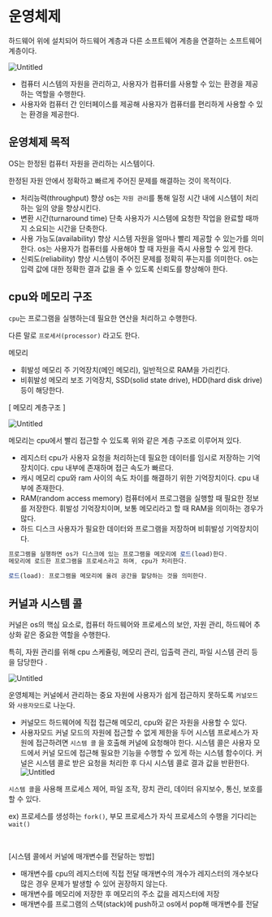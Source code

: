 # 운영체제

하드웨어 위에 설치되어 하드웨어 계층과 다른 소프트웨어 계층을 연결하는 소프트웨어 계층이다.

![Untitled](https://prod-files-secure.s3.us-west-2.amazonaws.com/8f34238a-246a-4ffd-8d8a-f3a45a9148ed/de80522d-5864-441b-b517-71395ff3cc9b/Untitled.png)

- 컴퓨터 시스템의 자원을 관리하고, 사용자가 컴퓨터를 사용할 수 있는 환경을 제공하는 역할을 수행한다.
- 사용자와 컴퓨터 간 인터페이스를 제공해 사용자가 컴퓨터를 편리하게 사용할 수 있는 환경을 제공한다.

## 운영체제 목적

OS는 한정된 컴퓨터 자원을 관리하는 시스템이다.

한정된 자원 안에서 정확하고 빠르게 주어진 문제를 해결하는 것이 목적이다.

- 처리능력(throughput) 향상
  os는 `자원 관리`를 통해 일정 시간 내에 시스템이 처리하는 일의 양을 향상시킨다.
- 변환 시간(turnaround time) 단축
  사용자가 시스템에 요청한 작업을 완료할 때까지 소요되는 시간을 단축한다.
- 사용 가능도(availability) 향상
  시스템 자원을 얼마나 빨리 제공할 수 있는가를 의미한다.
  os는 사용자가 컴퓨터를 사용해야 할 때 자원을 즉시 사용할 수 있게 한다.
- 신뢰도(reliability) 향상
  시스템이 주어진 문제를 정확히 푸는지를 의미한다.
  os는 입력 값에 대한 정확한 결과 값을 줄 수 있도록 신뢰도를 향상해야 한다.

## cpu와 메모리 구조

`cpu`는 프로그램을 실행하는데 필요한 연산을 처리하고 수행한다.

다른 말로 `프로세서(processor)` 라고도 한다.

메모리

- 휘발성 메모리
  주 기억장치(메인 메모리), 일반적으로 RAM을 가리킨다.
- 비휘발성 메모리
  보조 기억장치, SSD(solid state drive), HDD(hard disk drive)등이 해당한다.

[ 메모리 계층구조 ]

![Untitled](https://prod-files-secure.s3.us-west-2.amazonaws.com/8f34238a-246a-4ffd-8d8a-f3a45a9148ed/2743bb61-3634-49dc-8e12-034d267efd20/Untitled.png)

메모리는 cpu에서 빨리 접근할 수 있도록 위와 같은 계층 구조로 이루어져 있다.

- 레지스터
  cpu가 사용자 요청을 처리하는데 필요한 데이터를 임시로 저장하는 기억장치이다.
  cpu 내부에 존재하며 접근 속도가 빠르다.
- 캐시 메모리
  cpu와 ram 사이의 속도 차이를 해결하기 위한 기억장치이다.
  cpu 내부에 존재한다.
- RAM(random access memory)
  컴퓨터에서 프로그램을 실행할 때 필요한 정보를 저장한다.
  휘발성 기억장치이며, 보통 메모리라고 할 때 RAM을 의미하는 경우가 많다.
- 하드 디스크
  사용자가 필요한 데이터와 프로그램을 저장하며 비휘발성 기억장치이다.

```jsx
프로그램을 실행하면 os가 디스크에 있는 프로그램을 메모리에 로드(load)한다.
메모리에 로드한 프로그램을 프로세스라고 하며, cpu가 처리한다.

로드(load): 프로그램을 메모리에 올려 공간을 할당하는 것을 의미한다.
```

## 커널과 시스템 콜

커널은 os의 핵심 요소로, 컴퓨터 하드웨어와 프로세스의 보안, 자원 관리, 하드웨어 추상화 같은 중요한 역할을 수행한다.

특히, 자원 관리를 위해 cpu 스케쥴링, 메모리 관리, 입출력 관리, 파일 시스템 관리 등을 담당한다 .

![Untitled](https://prod-files-secure.s3.us-west-2.amazonaws.com/8f34238a-246a-4ffd-8d8a-f3a45a9148ed/7256f6c5-3af9-480d-801e-c1efd7ec2863/Untitled.png)

운영체제는 커널에서 관리하는 중요 자원에 사용자가 쉽게 접근하지 못하도록 `커널모드`와 `사용자모드`로 나눈다.

- 커널모드
  하드웨어에 직접 접근해 메모리, cpu와 같은 자원을 사용할 수 있다.
- 사용자모드
  커널 모드의 자원에 접근할 수 없게 제한을 두어 시스템 프로세스가 자원에 접근하려면 `시스템 콜` 을 호출해 커널에 요청해야 한다.
  시스템 콜은 사용자 모드에서 커널 모드에 접근해 필요한 기능을 수행할 수 있게 하는 시스템 함수이다.
  커널은 시스템 콜로 받은 요청을 처리한 후 다시 시스템 콜로 결과 값을 반환한다.
  ![Untitled](https://prod-files-secure.s3.us-west-2.amazonaws.com/8f34238a-246a-4ffd-8d8a-f3a45a9148ed/4073e7e9-e790-42e4-ae72-a8c73590e83f/Untitled.png)

`시스템 콜`을 사용해 프로세스 제어, 파일 조작, 장치 관리, 데이터 유지보수, 통신, 보호를 할 수 있다.

ex) 프로세스를 생성하는 `fork()`, 부모 프로세스가 자식 프로세스의 수행을 기다리는 `wait()`

<br>

[시스템 콜에서 커널에 매개변수를 전달하는 방법]

- 매개변수를 cpu의 레지스터에 직접 전달
  매개변수의 개수가 레지스터의 개수보다 많은 경우 문제가 발생할 수 있어 권장하지 않는다.
- 매개변수를 메모리에 저장한 후 메모리의 주소 값을 레지스터에 저장
- 매개변수를 프로그램의 스택(stack)에 push하고 os에서 pop해 매개변수를 전달

